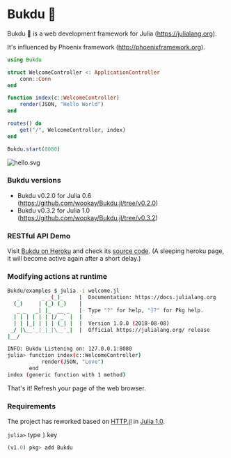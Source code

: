 # Bukdu 🌌

Bukdu 🌌 is a web development framework for Julia (https://julialang.org).

It's influenced by Phoenix framework (http://phoenixframework.org).

```julia
using Bukdu

struct WelcomeController <: ApplicationController
    conn::Conn
end

function index(c::WelcomeController)
    render(JSON, "Hello World")
end

routes() do
    get("/", WelcomeController, index)
end

Bukdu.start(8080)
```

![hello.svg](https://wookay.github.io/docs/Bukdu.jl/assets/bukdu/hello.svg)


### Bukdu versions
  - Bukdu v0.2.0 for Julia 0.6 (https://github.com/wookay/Bukdu.jl/tree/v0.2.0)
  - Bukdu v0.3.2 for Julia 1.0 (https://github.com/wookay/Bukdu.jl/tree/v0.3.2)


### RESTful API Demo

Visit [Bukdu on Heroku](https://sevenstars.herokuapp.com)
and check its [source code](https://github.com/wookay/heroku-sevenstars).
(A sleeping heroku page, it will become active again after a short delay.)


### Modifying actions at runtime

```sh
Bukdu/examples $ julia -i welcome.jl
   _       _ _(_)_     |  Documentation: https://docs.julialang.org
  (_)     | (_) (_)    |
   _ _   _| |_  __ _   |  Type "?" for help, "]?" for Pkg help.
  | | | | | | |/ _` |  |
  | | |_| | | | (_| |  |  Version 1.0.0 (2018-08-08)
 _/ |\__'_|_|_|\__'_|  |  Official https://julialang.org/ release
|__/

INFO: Bukdu Listening on: 127.0.0.1:8080
julia> function index(c::WelcomeController)
           render(JSON, "Love")
       end
index (generic function with 1 method)
```
That's it! Refresh your page of the web browser.


### Requirements

The project has reworked based on [HTTP.jl](https://github.com/JuliaWeb/HTTP.jl) in [Julia 1.0](https://julialang.org/downloads/).

`julia>` type `]` key

```julia
(v1.0) pkg> add Bukdu
```
